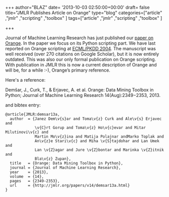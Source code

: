 +++
author="BLAZ"
date= '2013-10-03 02:50:00+00:00'
draft= false
title="JMLR Publishes Article on Orange"
type="blog"
categories=["article" ,"jmlr" ,"scripting" ,"toolbox" ]
tags=["article" ,"jmlr" ,"scripting" ,"toolbox" ]

+++

Journal of Machine Learning Research has just published our [paper on Orange](http://jmlr.org/papers/v14/demsar13a.html). In the paper we focus on its Python scripting part. We have last reported on Orange scripting at [ECML/PKDD 2004](http://ecmlpkdd.isti.cnr.it/). The manuscript was well received (over 270 citations on Google Scholar), but it is now entirely outdated. This was also our only formal publication on Orange scripting. With publication in JMLR this is now a current description of Orange and will be, for a while :-), Orange’s primary reference.

Here's a reference:

Demšar, J., Curk, T., & Erjavec, A. et al. Orange: Data Mining Toolbox in Python; Journal of Machine Learning Research 14(Aug):2349−2353, 2013.

and bibtex entry:

    
    @article{JMLR:demsar13a,
      author  = {Janez Dem\v{s}ar and Toma\v{z} Curk and Ale\v{s} Erjavec and
                 \v{C}rt Gorup and Toma\v{z} Ho\v{c}evar and Mitar Milutinovi\v{c} and
                 Martin Mo\v{z}ina and Matija Polajnar andMarko Toplak and  
                 An\v{z}e Stari\v{c} and Miha \v{S}tajdohar and Lan Umek and 
                 Lan \v{Z}agar and Jure \v{Z}bontar and Marinka \v{Z}itnik and
                 Bla\v{z} Zupan},
      title   = {Orange: Data Mining Toolbox in Python},
      journal = {Journal of Machine Learning Research},
      year    = {2013},
      volume  = {14},
      pages   = {2349-2353},
      url     = {http://jmlr.org/papers/v14/demsar13a.html}
    }
